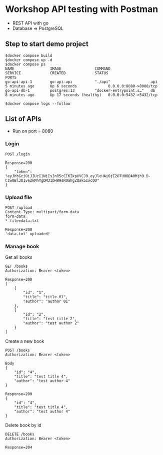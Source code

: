 # Workshop API testing with Postman
* REST API with go
* Database => PostgreSQL

## Step to start demo project
```
$docker compose build
$docker compose up -d
$docker compose ps
NAME                IMAGE               COMMAND                  SERVICE             CREATED             STATUS                    PORTS
go-api-api-1        go-api-api          "./api"                  api                 5 minutes ago       Up 6 seconds              0.0.0.0:8080->8080/tcp
go-api-db-1         postgres:13         "docker-entrypoint.s…"   db                  8 minutes ago       Up 17 seconds (healthy)   0.0.0.0:5432->5432/tcp

$docker compose logs --follow
```

## List of APIs
* Run on port = 8080

### Login
```
POST /login

Response=200
{
    "token": "eyJhbGciOiJIUzI1NiIsInR5cCI6IkpXVCJ9.eyJleHAiOjE2OTU0ODA0Mjh9.B-Czw0BlJU1ve2kMnYgDM3IbH89sROahgZQak5IxcOU"
}
```

### Upload file
```
POST /upload
Content-Type: multipart/form-data
form-data
* file=data.txt

Response=200
'data.txt' uploaded!
```

### Manage book

Get all books
```
GET /books
Authorization: Bearer <token>

Response=200
[
    {
        "id": "1",
        "title": "title 01",
        "author": "author 01"
    },
    {
        "id": "2",
        "title": "test title 2",
        "author": "test author 2"
    }
]
```

Create a new book
```
POST /books
Authorization: Bearer <token>

Body
{
    "id": "4",
    "title": "test title 4",
    "author": "test author 4"
}

Response=200
{
    "id": "4",
    "title": "test title 4",
    "author": "test author 4"
}
```

Delete book by id
```
DELETE /books
Authorization: Bearer <token>

Response=204
```

